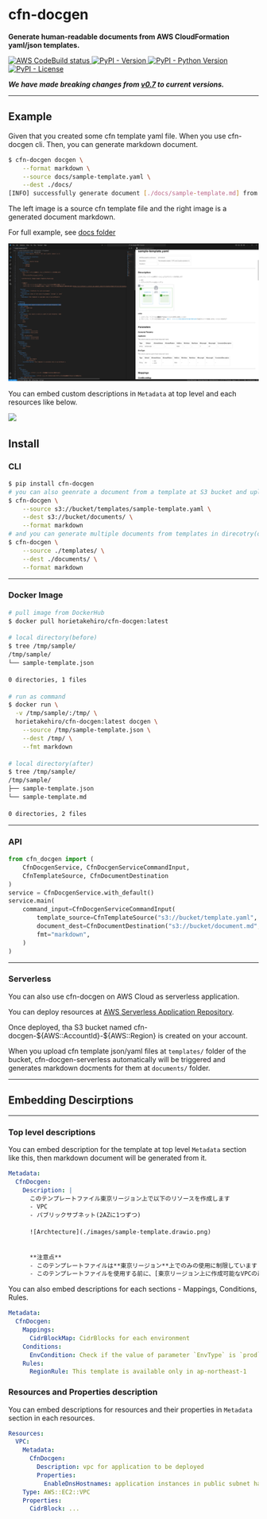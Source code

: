 # cfn-docgen

**Generate human-readable documents from AWS CloudFormation yaml/json templates.**

<p align="left">
    <a href="https://pypi.org/project/cfn-docgen/">
        <img alt="AWS CodeBuild status" src="https://codebuild.ap-northeast-1.amazonaws.com/badges?uuid=eyJlbmNyeXB0ZWREYXRhIjoiMFdPYkd4WU5JaGdNUTNrVlE1aDlYVUtkY3Mzb3BKQ3IyM2F3dXJPTEhCVG9ldkplSE9rcXlsK0dtY2xhcDFlckhZR1lGYjFMN0c5Z1g5OHdMa29aWXE4PSIsIml2UGFyYW1ldGVyU3BlYyI6IkJaalJCTGZzeDNjTFFvZzQiLCJtYXRlcmlhbFNldFNlcmlhbCI6MX0%3D&branch=main">
    </a>
    <a href="https://pypi.org/project/cfn-docgen/">
        <img alt="PyPI - Version" src="https://img.shields.io/pypi/v/cfn-docgen">
    </a>
    <a href="https://pypi.org/project/cfn-docgen/">
        <img alt="PyPI - Python Version" src="https://img.shields.io/pypi/pyversions/cfn-docgen">
    </a>
    <a href="https://pypi.org/project/cfn-docgen/">
        <img alt="PyPI - License" src="https://img.shields.io/pypi/l/cfn-docgen">
    </a>
</p>

***We have made breaking changes from [v0.7](https://github.com/horietakehiro/cfn-docgen/tree/v0.7) to current versions.***

---

## Example

Given that you created some cfn template yaml file. When you use cfn-docgen cli. Then, you can generate markdown document. 

```Bash
$ cfn-docgen docgen \
    --format markdown \
    --source docs/sample-template.yaml \
    --dest ./docs/
[INFO] successfully generate document [./docs/sample-template.md] from template [docs/sample-template.yaml]
```

The left image is a source cfn template file and the right image is a generated document markdown.

For full example, see [docs folder](./docs/)

![template-source-and-document-dest](./docs/images/source-template-and-dest-document.png)

You can embed custom descriptions in  `Metadata` at top level and each resources like below.

![](./docs/images/metadata-examples.png)

## Install

### CLI

```Bash
$ pip install cfn-docgen
# you can also geenrate a document from a template at S3 bucket and upload it directory.
$ cfn-docgen \
    --source s3://bucket/templates/sample-template.yaml \
    --dest s3://bucket/documents/ \
    --format markdown
# and you can generate multiple documents from templates in direcotry(or s3 bucket prefix)
$ cfn-docgen \
    --source ./templates/ \
    --dest ./documents/ \
    --format markdown
```

---

### Docker Image

```Bash
# pull image from DockerHub
$ docker pull horietakehiro/cfn-docgen:latest

# local directory(before)
$ tree /tmp/sample/
/tmp/sample/
└── sample-template.json

0 directories, 1 files

# run as command
$ docker run \
  -v /tmp/sample/:/tmp/ \
  horietakehiro/cfn-docgen:latest docgen \
    --source /tmp/sample-template.json \
    --dest /tmp/ \
    --fmt markdown

# local directory(after)
$ tree /tmp/sample/
/tmp/sample/
├── sample-template.json
└── sample-template.md

0 directories, 2 files
```

---

### API

```python
from cfn_docgen import (
    CfnDocgenService, CfnDocgenServiceCommandInput,
    CfnTemplateSource, CfnDocumentDestination
)
service = CfnDocgenService.with_default()
service.main(
    command_input=CfnDocgenServiceCommandInput(
        template_source=CfnTemplateSource("s3://bucket/template.yaml", service.context),
        document_dest=CfnDocumentDestination("s3://bucket/document.md", service.context),
        fmt="markdown",
    )
)
```

---

### Serverless

You can also use cfn-docgen on AWS Cloud as serverless application.

You can deploy resources at [AWS Serverless Application Repository](https://ap-northeast-1.console.aws.amazon.com/lambda/home?region=ap-northeast-1#/create/app?applicationId=arn:aws:serverlessrepo:ap-northeast-1:382098889955:applications/cfn-docgen-serverless).

Once deployed, tha S3 bucket named cfn-docgen-\${AWS::AccountId}-\${AWS::Region} is created on your account.

When you upload cfn template json/yaml files at `templates/` folder of the bucket, cfn-docgen-serverless automatically will be triggered and generates markdown docments for them at `documents/` folder.

---

## Embedding Descirptions

---

### Top level descriptions

You can embed description for the template at top level `Metadata` section like this, then markdown document will be generated from it.

```Yaml
Metadata:
  CfnDocgen:
    Description: |
      このテンプレートファイル東京リージョン上で以下のリソースを作成します
      - VPC
      - パブリックサブネット(2AZに1つずつ)

      ![Archtecture](./images/sample-template.drawio.png)


      **注意点**
      - このテンプレートファイルは**東京リージョン**上でのみの使用に制限しています
      - このテンプレートファイルを使用する前に、[東京リージョン上に作成可能なVPCの最大数の設定](https://ap-northeast-1.console.aws.amazon.com/servicequotas/home/services/vpc/quotas/L-F678F1CE)を確認することを推奨します(デフォルトは5VPC)**
```

You can also embed descriptions for each sections - Mappings, Conditions, Rules.

```Yaml
Metadata:
  CfnDocgen:
    Mappings:
      CidrBlockMap: CidrBlocks for each environment
    Conditions:
      EnvCondition: Check if the value of parameter `EnvType` is `prod`
    Rules:
      RegionRule: This template is available only in ap-northeast-1
```

### Resources and Properties description

You can embed descriptions for resources and their properties in `Metadata` section in each resources.

```Yaml
Resources: 
  VPC:
    Metadata:
      CfnDocgen:
        Description: vpc for application to be deployed
        Properties:
          EnableDnsHostnames: application instances in public subnet have to be resolved their names from public internet.
    Type: AWS::EC2::VPC
    Properties: 
      CidrBlock: ...
```

